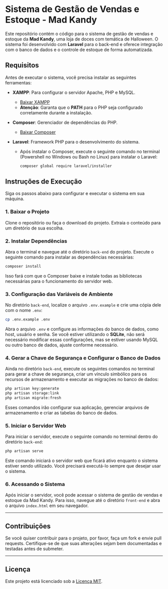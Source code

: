 # Sistema de Gestão de Vendas e Estoque - Mad Kandy

Este repositório contém o código para o sistema de gestão de vendas e estoque da **Mad Kandy**, uma loja de doces com temática de Halloween. O sistema foi desenvolvido com **Laravel** para o back-end e oferece integração com o banco de dados e o controle de estoque de forma automatizada.

## Requisitos

Antes de executar o sistema, você precisa instalar as seguintes ferramentas:

- **XAMPP**: Para configurar o servidor Apache, PHP e MySQL.
  - [Baixar XAMPP](https://www.apachefriends.org/pt_br/index.html)
  - **Atenção**: Garanta que o **PATH** para o PHP seja configurado corretamente durante a instalação.

- **Composer**: Gerenciador de dependências do PHP.
  - [Baixar Composer](https://getcomposer.org/download/)

- **Laravel**: Framework PHP para o desenvolvimento do sistema.
  - Após instalar o Composer, execute o seguinte comando no terminal (Powershell no Windows ou Bash no Linux) para instalar o Laravel:
  
    ```bash
    composer global require laravel/installer
    ```

## Instruções de Execução

Siga os passos abaixo para configurar e executar o sistema em sua máquina.

### 1. Baixar o Projeto

Clone o repositório ou faça o download do projeto. Extraia o conteúdo para um diretório de sua escolha.

### 2. Instalar Dependências

Abra o terminal e navegue até o diretório `back-end` do projeto. Execute o seguinte comando para instalar as dependências necessárias:

```bash
composer install
```

Isso fará com que o Composer baixe e instale todas as bibliotecas necessárias para o funcionamento do servidor web.

### 3. Configuração das Variáveis de Ambiente

No diretório `back-end`, localize o arquivo `.env.example` e crie uma cópia dele com o nome `.env`:

```bash
cp .env.example .env
```

Abra o arquivo `.env` e configure as informações do banco de dados, como host, usuário e senha. Se você estiver utilizando o **SQLite**, não será necessário modificar essas configurações, mas se estiver usando MySQL ou outro banco de dados, ajuste conforme necessário.

### 4. Gerar a Chave de Segurança e Configurar o Banco de Dados

Ainda no diretório `back-end`, execute os seguintes comandos no terminal para gerar a chave de segurança, criar um vínculo simbólico para os recursos de armazenamento e executar as migrações no banco de dados:

```bash
php artisan key:generate
php artisan storage:link
php artisan migrate:fresh
```

Esses comandos irão configurar sua aplicação, gerenciar arquivos de armazenamento e criar as tabelas do banco de dados.

### 5. Iniciar o Servidor Web

Para iniciar o servidor, execute o seguinte comando no terminal dentro do diretório `back-end`:

```bash
php artisan serve
```

Este comando iniciará o servidor web que ficará ativo enquanto o sistema estiver sendo utilizado. Você precisará executá-lo sempre que desejar usar o sistema.

### 6. Acessando o Sistema

Após iniciar o servidor, você pode acessar o sistema de gestão de vendas e estoque da Mad Kandy. Para isso, navegue até o diretório `front-end` e abra o arquivo `index.html` em seu navegador.

---

## Contribuições

Se você quiser contribuir para o projeto, por favor, faça um fork e envie pull requests. Certifique-se de que suas alterações sejam bem documentadas e testadas antes de submeter.

---

## Licença

Este projeto está licenciado sob a [Licença MIT](LICENSE).
